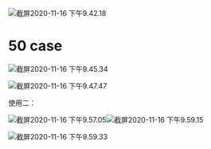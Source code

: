 ![截屏2020-11-16 下午9.42.18](../../../../Library/Application%20Support/typora-user-images/%E6%88%AA%E5%B1%8F2020-11-16%20%E4%B8%8B%E5%8D%889.42.18.png)

# 50 case

![截屏2020-11-16 下午9.45.34](../../../../Library/Application%20Support/typora-user-images/%E6%88%AA%E5%B1%8F2020-11-16%20%E4%B8%8B%E5%8D%889.45.34.png)

  ![截屏2020-11-16 下午9.47.47](../../../../Library/Application%20Support/typora-user-images/%E6%88%AA%E5%B1%8F2020-11-16%20%E4%B8%8B%E5%8D%889.47.47.png)

使用二：

![截屏2020-11-16 下午9.57.05]()![截屏2020-11-16 下午9.59.15](../../../../Library/Application%20Support/typora-user-images/%E6%88%AA%E5%B1%8F2020-11-16%20%E4%B8%8B%E5%8D%889.59.15.png)



![截屏2020-11-16 下午9.59.33](../../../../Library/Application%20Support/typora-user-images/%E6%88%AA%E5%B1%8F2020-11-16%20%E4%B8%8B%E5%8D%889.59.33.png)